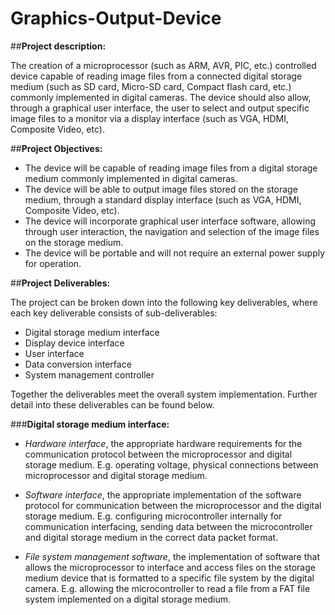# Graphics-Output-Device

##**Project description:**

The creation of a microprocessor (such as ARM, AVR, PIC, etc.)  controlled device capable of reading image files from a connected digital storage medium (such as SD card, Micro-SD card, Compact flash card, etc.) commonly implemented in digital cameras. The device should also allow, through a graphical user interface, the user to select and output specific image files to a monitor via a display interface (such as VGA, HDMI, Composite Video, etc). 

##**Project Objectives:** 

- The device will be capable of reading image files from a digital storage medium commonly implemented in digital cameras. 
- The device will be able to output image files stored on the storage medium, through a standard display interface (such as VGA, HDMI, Composite Video, etc). 
- The device will incorporate graphical user interface software, allowing through user interaction, the navigation and selection of the image files on the storage medium. 
- The device will be portable and will not require an external power supply for operation.  


##**Project Deliverables:** 

The project can be broken down into the following key deliverables, where each key deliverable consists of sub-deliverables: 
- Digital storage medium interface 
- Display device interface 
- User interface   
- Data conversion interface 
- System management controller


Together the deliverables meet the overall system implementation. Further detail into these deliverables can be found below.

###**Digital storage medium interface:**

- *Hardware interface*, the appropriate hardware requirements for the communication protocol between the microprocessor and digital storage medium. E.g. operating voltage, physical connections between microprocessor and digital storage medium. 
 
- *Software interface*, the appropriate implementation of the software protocol for communication between the microprocessor and the digital storage medium. E.g. configuring microcontroller internally for communication interfacing, sending data between the microcontroller and digital storage medium in the correct data packet format. 

- *File system management software*, the implementation of software that allows the microprocessor to interface and access files on the storage medium device that is formatted to a specific file system by the digital camera. E.g. allowing the microcontroller to read a file from a FAT file system implemented on a digital storage medium. 



 
